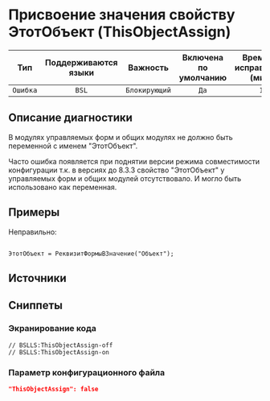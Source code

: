 # Присвоение значения свойству ЭтотОбъект (ThisObjectAssign)

 Тип | Поддерживаются<br>языки | Важность | Включена<br>по умолчанию | Время на<br>исправление (мин) | Тэги 
 :-: | :-: | :-: | :-: | :-: | :-: 
 `Ошибка` | `BSL` | `Блокирующий` | `Да` | `1` | `error` 

<!-- Блоки выше заполняются автоматически, не трогать -->
## Описание диагностики
В модулях управляемых форм и общих модулях не должно быть переменной с именем "ЭтотОбъект".

Часто ошибка появляется при поднятии версии режима совместимости конфигурации т.к. в версиях до 8.3.3 
свойство "ЭтотОбъект" у управляемых форм и общих модулей отсутствовало. И могло быть 
использовано как переменная.

## Примеры

Неправильно:
```bsl

ЭтотОбъект = РеквизитФормыВЗначение("Объект");

```

## Источники

## Сниппеты

<!-- Блоки ниже заполняются автоматически, не трогать -->
### Экранирование кода

```bsl
// BSLLS:ThisObjectAssign-off
// BSLLS:ThisObjectAssign-on
```

### Параметр конфигурационного файла

```json
"ThisObjectAssign": false
```
